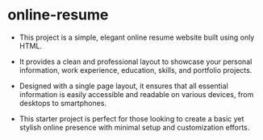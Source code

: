 # online-resume

- This project is a simple, elegant online resume website built using only HTML. 

- It provides a clean and professional layout to showcase your personal information, work experience, education, skills, and portfolio projects. 

- Designed with a single page layout, it ensures that all essential information is easily accessible and readable on various devices, from desktops to smartphones. 

- This starter project is perfect for those looking to create a basic yet stylish online presence with minimal setup and customization efforts.
